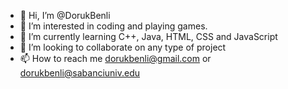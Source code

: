 - 👋 Hi, I’m @DorukBenli
- 👀 I’m interested in coding and playing games.
- 🌱 I’m currently learning C++, Java, HTML, CSS and JavaScript
- 💞️ I’m looking to collaborate on any type of project
- 📫 How to reach me dorukbenli@gmail.com or dorukbenli@sabanciuniv.edu

<!---
DorukBenli/DorukBenli is a ✨ special ✨ repository because its `README.md` (this file) appears on your GitHub profile.
You can click the Preview link to take a look at your changes.
--->
